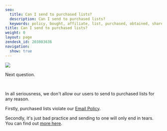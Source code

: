 ```yaml
---
seo:
  title: Can I send to purchased lists?
  description: Can I send to purchased lists?
  keywords: policy, bought, affiliate, list, purchased, obtained, share, best practice
title: Can I send to purchased lists?
weight: 0
layout: page
zendesk_id: 203803636
navigation:
  show: true
---
```


![]({{root_url}}/images/Lady-Gaga-No-Reaction-Gif.gif)

Next question.

&nbsp;

In all seriousness, we don't allow our users to send to purchased lists&nbsp;for any reason.&nbsp;

Firstly, purchased lists violate our [Email Policy](https://sendgrid.com/email_policy).

Secondly, it's just bad practice and sending to one will only end in tears. You can find out [more&nbsp;here](http://support.sendgrid.com/hc/en-us/articles/200182878-Why-Purchased-Email-Lists-Are-No-Good).&nbsp;&nbsp;
